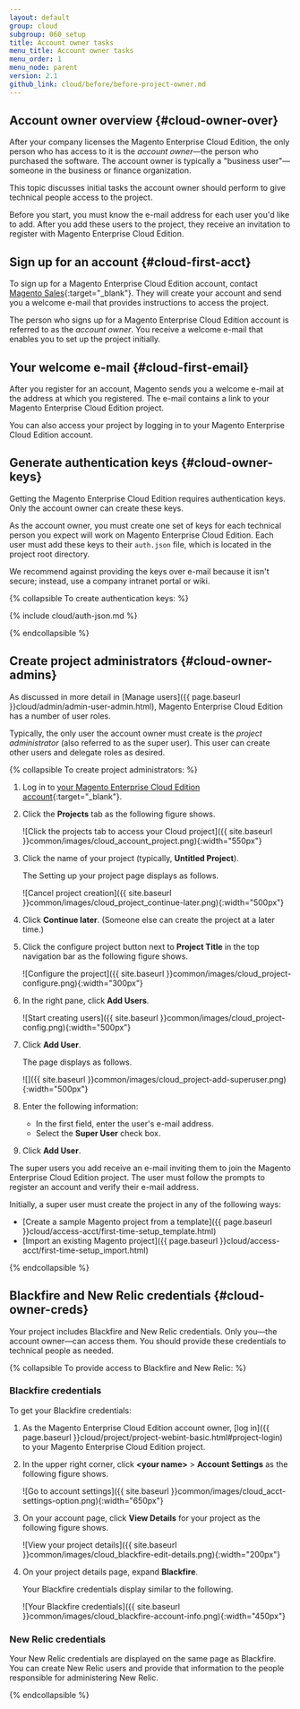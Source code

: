 ```yaml
---
layout: default
group: cloud
subgroup: 060_setup
title: Account owner tasks
menu_title: Account owner tasks
menu_order: 1
menu_node: parent
version: 2.1
github_link: cloud/before/before-project-owner.md
---
```


## Account owner overview {#cloud-owner-over}
After your company licenses the Magento Enterprise Cloud Edition, the only person who has access to it is the *account owner*&mdash;the person who purchased the software. The account owner is typically a "business user"&mdash; someone in the business or finance organization. 

This topic discusses initial tasks the account owner should perform to give technical people access to the project.

Before you start, you must know the e-mail address for each user you'd like to add. After you add these users to the project, they receive an invitation to register with Magento Enterprise Cloud Edition.

## Sign up for an account {#cloud-first-acct}
To sign up for a Magento Enterprise Cloud Edition account, contact [Magento Sales](https://magento.com/explore/contact-sales){:target="_blank"}. They will create your account and send you a welcome e-mail that provides instructions to access the project.

The person who signs up for a Magento Enterprise Cloud Edition account is referred to as the *account owner*. You receive a welcome e-mail that enables you to set up the project initially.

## Your welcome e-mail {#cloud-first-email}
After you register for an account, Magento sends you a welcome e-mail at the address at which you registered. The e-mail contains a link to your Magento Enterprise Cloud Edition project.

You can also access your project by logging in to your Magento Enterprise Cloud Edition account.

## Generate authentication keys {#cloud-owner-keys}
Getting the Magento Enterprise Cloud Edition requires authentication keys. Only the account owner can create these keys.

As the account owner, you must create one set of keys for each technical person you expect will work on Magento Enterprise Cloud Edition. Each user must add these keys to their `auth.json` file, which is located in the project root directory.

We recommend against providing the keys over e-mail because it isn't secure; instead, use a company intranet portal or wiki.

{% collapsible To create authentication keys: %}

{% include cloud/auth-json.md %}

{% endcollapsible %}

## Create project administrators {#cloud-owner-admins}
As discussed in more detail in [Manage users]({{ page.baseurl }}cloud/admin/admin-user-admin.html), Magento Enterprise Cloud Edition has a number of user roles.

Typically, the only user the account owner must create is the *project administrator* (also referred to as the super user). This user can create other users and delegate roles as desired.

{% collapsible To create project administrators: %}

1.  Log in to [your Magento Enterprise Cloud Edition account](https://accounts.magento.cloud){:target="_blank"}.
2.  Click the **Projects** tab as the following figure shows.

	![Click the projects tab to access your Cloud project]({{ site.baseurl }}common/images/cloud_account_project.png){:width="550px"}
3.	Click the name of your project (typically, **Untitled Project**).

	The Setting up your project page displays as follows.

	![Cancel project creation]({{ site.baseurl }}common/images/cloud_project_continue-later.png){:width="500px"}

3.  Click **Continue later**. (Someone else can create the project at a later time.)
4.	Click the configure project button next to **Project Title** in the top navigation bar as the following figure shows.

	![Configure the project]({{ site.baseurl }}common/images/cloud_project-configure.png){:width="300px"}
5.	In the right pane, click **Add Users**.

	![Start creating users]({{ site.baseurl }}common/images/cloud_project-config.png){:width="500px"}
6.	Click **Add User**.

	The page displays as follows.

	![]({{ site.baseurl }}common/images/cloud_project-add-superuser.png){:width="500px"}
7.	Enter the following information:

	*	In the first field, enter the user's e-mail address.
	*	Select the **Super User** check box.
8.	Click **Add User**.

The super users you add receive an e-mail inviting them to join the Magento Enterprise Cloud Edition project. The user must follow the prompts to register an account and verify their e-mail address.

Initially, a super user must create the project in any of the following ways:

*	[Create a sample Magento project from a template]({{ page.baseurl }}cloud/access-acct/first-time-setup_template.html)
*	[Import an existing Magento project]({{ page.baseurl }}cloud/access-acct/first-time-setup_import.html)

{% endcollapsible %}

## Blackfire and New Relic credentials {#cloud-owner-creds}
Your project includes Blackfire and New Relic credentials. Only you&mdash;the account owner&mdash;can access them. You should provide these credentials to technical people as needed.

{% collapsible To provide access to Blackfire and New Relic: %}

### Blackfire credentials 
To get your Blackfire credentials:

1.	As the Magento Enterprise Cloud Edition account owner, [log in]({{ page.baseurl }}cloud/project/project-webint-basic.html#project-login) to your Magento Enterprise Cloud Edition project.
2.	In the upper right corner, click **&lt;your name>** > **Account Settings** as the following figure shows.

	![Go to account settings]({{ site.baseurl }}common/images/cloud_acct-settings-option.png){:width="650px"}
3.	On your account page, click **View Details** for your project as the following figure shows.

	![View your project details]({{ site.baseurl }}common/images/cloud_blackfire-edit-details.png){:width="200px"}
4.	On your project details page, expand **Blackfire**.

	Your Blackfire credentials display similar to the following.

	![Your Blackfire credentials]({{ site.baseurl }}common/images/cloud_blackfire-account-info.png){:width="450px"}

### New Relic credentials
Your New Relic credentials are displayed on the same page as Blackfire. You can create New Relic users and provide that information to the people responsible for administering New Relic.

{% endcollapsible %}
